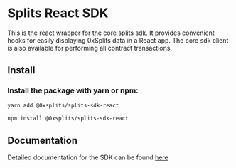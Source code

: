 # Splits React SDK

This is the react wrapper for the core splits sdk. It provides convenient hooks for easily 
displaying 0xSplits data in a React app. The core sdk client is also available for performing 
all contract transactions.

## Install

### Install the package with yarn or npm:

```bash
yarn add @0xsplits/splits-sdk-react

npm install @0xsplits/splits-sdk-react

```

## Documentation

Detailed documentation for the SDK can be found [here](https://docs.0xsplits.xyz/sdk-info/react)
